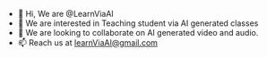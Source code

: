 - 👋 Hi, We are @LearnViaAI
- 👀 We are interested in Teaching student via AI generated classes
- 💞️ We are looking to collaborate on AI generated video and audio.
- 📫 Reach us at learnViaAI@gmail.com

<!---
LearnViaAI/LearnViaAI is a ✨ special ✨ repository because its `README.md` (this file) appears on your GitHub profile.
You can click the Preview link to take a look at your changes.
--->
